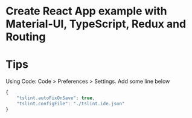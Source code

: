 # Create React App example with Material-UI, TypeScript, Redux and Routing

# Tips

Using Code: Code > Preferences > Settings.
Add some line below
``` js
{
    "tslint.autoFixOnSave": true,
    "tslint.configFile": "./tslint.ide.json"
}
```
